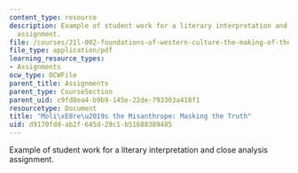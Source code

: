 ```yaml
---
content_type: resource
description: Example of student work for a literary interpretation and close analysis
  assignment.
file: /courses/21l-002-foundations-of-western-culture-the-making-of-the-modern-world-spring-2010/d9170fddab2f645d29c1b51688389485_MIT21L_002S10_assn03.pdf
file_type: application/pdf
learning_resource_types:
- Assignments
ocw_type: OCWFile
parent_title: Assignments
parent_type: CourseSection
parent_uid: c9fd8ea4-b9b9-145e-22de-793303a418f1
resourcetype: Document
title: "Moli\xE8re\u2019s the Misanthrope: Masking the Truth"
uid: d9170fdd-ab2f-645d-29c1-b51688389485
---
```

Example of student work for a literary interpretation and close analysis assignment.